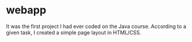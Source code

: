 # webapp

It was the first project I had ever coded on the Java course. According to a given task, I created a simple page layout in HTML/CSS.
